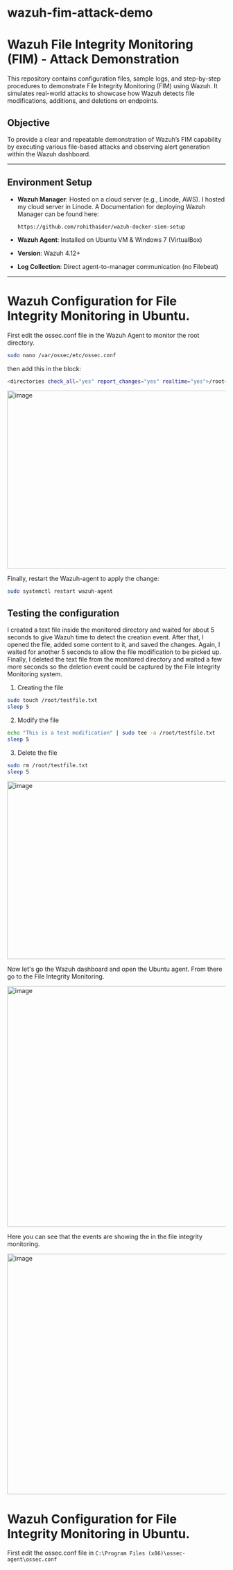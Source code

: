 # wazuh-fim-attack-demo
# Wazuh File Integrity Monitoring (FIM) - Attack Demonstration

This repository contains configuration files, sample logs, and step-by-step procedures to demonstrate File Integrity Monitoring (FIM) using Wazuh. It simulates real-world attacks to showcase how Wazuh detects file modifications, additions, and deletions on endpoints.

## Objective

To provide a clear and repeatable demonstration of Wazuh’s FIM capability by executing various file-based attacks and observing alert generation within the Wazuh dashboard.

---

## Environment Setup

- **Wazuh Manager**: Hosted on a cloud server (e.g., Linode, AWS). I hosted my cloud server in Linode.
  A Documentation for deploying Wazuh Manager can be found here:
  
  ```url
  https://github.com/rohithaider/wazuh-docker-siem-setup
  ```
- **Wazuh Agent**: Installed on Ubuntu VM & Windows 7 (VirtualBox)
- **Version**: Wazuh 4.12+
- **Log Collection**: Direct agent-to-manager communication (no Filebeat)

---

# Wazuh Configuration for File Integrity Monitoring in Ubuntu.
First edit the ossec.conf file in the Wazuh Agent to monitor the root directory. 

```bash
sudo nano /var/ossec/etc/ossec.conf
```
then add this in the <syscheck> block:

```bash
<directories check_all="yes" report_changes="yes" realtime="yes">/root</directories>
```

<img width="571" height="410" alt="image" src="https://github.com/user-attachments/assets/8d39fa9b-97c7-4438-ac45-10b45460c89d" />

Finally, restart the Wazuh-agent to apply the change:

```bash
sudo systemctl restart wazuh-agent
```
## Testing the configuration
I created a text file inside the monitored directory and waited for about 5 seconds to give Wazuh time to detect the creation event. After that, I opened the file, added some content to it, and saved the changes. Again, I waited for another 5 seconds to allow the file modification to be picked up. Finally, I deleted the text file from the monitored directory and waited a few more seconds so the deletion event could be captured by the File Integrity Monitoring system.

1. Creating the file
```bash
sudo touch /root/testfile.txt
sleep 5
```
2. Modify the file
```bash
echo "This is a test modification" | sudo tee -a /root/testfile.txt
sleep 5
```
3. Delete the file
```bash
sudo rm /root/testfile.txt
sleep 5
```

<img width="571" height="410" alt="image" src="https://github.com/user-attachments/assets/1669febb-95ab-40a4-a187-0d814dba4372" />

Now let's go the Wazuh dashboard and open the Ubuntu agent. From there go to the File Integrity Monitoring.

<img width="1213" height="554" alt="image" src="https://github.com/user-attachments/assets/4d20e839-ef8b-4e3a-8e29-50a38eeb5d1f" />


Here you can see that the events are showing the in the file integrity monitoring. 

<img width="1213" height="554" alt="image" src="https://github.com/user-attachments/assets/004271dc-054d-48e4-9629-eac156130859" />

# Wazuh Configuration for File Integrity Monitoring in Ubuntu.

First edit the ossec.conf file in ```C:\Program Files (x86)\ossec-agent\ossec.conf```








